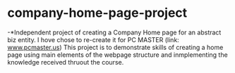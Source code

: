 # company-home-page-project

-*Independent project of creating a Company Home page for an abstract biz entity. I hove chose to re-create it for PC MASTER (link: www.pcmaster.us)
This project is to demonstrate skills of creating a home page using main elements of the webpage structure and inmplementing the knowledge received thruout the course.
